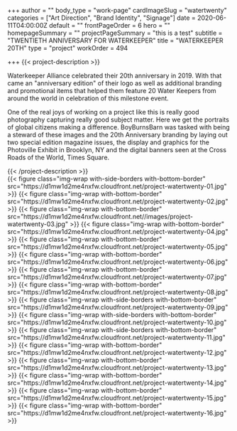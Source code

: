 +++
author = ""
body_type = "work-page"
cardImageSlug = "watertwenty"
categories = ["Art Direction", "Brand Identity", "Signage"]
date = 2020-06-11T04:00:00Z
default = ""
frontPageOrder = 6
hero = ""
homepageSummary = ""
projectPageSummary = "this is a test"
subtitle = "TWENTIETH ANNIVERSARY FOR WATERKEEPER"
title = "WATERKEEPER 20TH"
type = "project"
workOrder = 494

+++
{{< project-description >}}
<p>Waterkeeper Alliance celebrated their 20th anniversary in 2019. With that came an "anniversary edition" of their logo as well as additional branding and promotional items that helped them feature 20 Water Keepers from around the world in celebration of this milestone event. </p>
<p>One of the real joys of working on a project like this is really good photography capturing really good subject matter. Here we get the portraits of global citizens making a difference. BoyBurnsBarn was tasked with being a steward of these images and the 20th Anniversary branding by laying out two special edition magazine issues, the display and graphics for the Photoville Exhibit in Brooklyn, NY and the digital banners seen at the Cross Roads of the World, Times Square.</p>
{{< /project-description >}}

<div class="project-item">
{{< figure class="img-wrap with-side-borders with-bottom-border" src="https://d1mw1d2me4nxfw.cloudfront.net/project-watertwenty-01.jpg" >}}
{{< figure class="img-wrap with-bottom-border" src="https://d1mw1d2me4nxfw.cloudfront.net/project-watertwenty-02.jpg" >}}
{{< figure class="img-wrap with-bottom-border" src="https://d1mw1d2me4nxfw.cloudfront.net//images/project-watertwenty-03.jpg" >}}
{{< figure class="img-wrap with-bottom-border" src="https://d1mw1d2me4nxfw.cloudfront.net/project-watertwenty-04.jpg" >}}
{{< figure class="img-wrap with-bottom-border" src="https://d1mw1d2me4nxfw.cloudfront.net/project-watertwenty-05.jpg" >}}
{{< figure class="img-wrap with-bottom-border" src="https://d1mw1d2me4nxfw.cloudfront.net/project-watertwenty-06.jpg" >}}
{{< figure class="img-wrap with-bottom-border" src="https://d1mw1d2me4nxfw.cloudfront.net/project-watertwenty-07.jpg" >}}
{{< figure class="img-wrap with-bottom-border" src="https://d1mw1d2me4nxfw.cloudfront.net/project-watertwenty-08.jpg" >}}
{{< figure class="img-wrap with-side-borders with-bottom-border" src="https://d1mw1d2me4nxfw.cloudfront.net/project-watertwenty-09.jpg" >}}
{{< figure class="img-wrap with-side-borders with-bottom-border" src="https://d1mw1d2me4nxfw.cloudfront.net/project-watertwenty-10.jpg" >}}
{{< figure class="img-wrap with-side-borders with-bottom-border" src="https://d1mw1d2me4nxfw.cloudfront.net/project-watertwenty-11.jpg" >}}
{{< figure class="img-wrap with-bottom-border" src="https://d1mw1d2me4nxfw.cloudfront.net/project-watertwenty-12.jpg" >}}
{{< figure class="img-wrap with-bottom-border" src="https://d1mw1d2me4nxfw.cloudfront.net/project-watertwenty-13.jpg" >}}
{{< figure class="img-wrap with-bottom-border" src="https://d1mw1d2me4nxfw.cloudfront.net/project-watertwenty-14.jpg" >}}
{{< figure class="img-wrap with-bottom-border" src="https://d1mw1d2me4nxfw.cloudfront.net/project-watertwenty-15.jpg" >}}
{{< figure class="img-wrap with-bottom-border" src="https://d1mw1d2me4nxfw.cloudfront.net/project-watertwenty-16.jpg" >}}
</div>